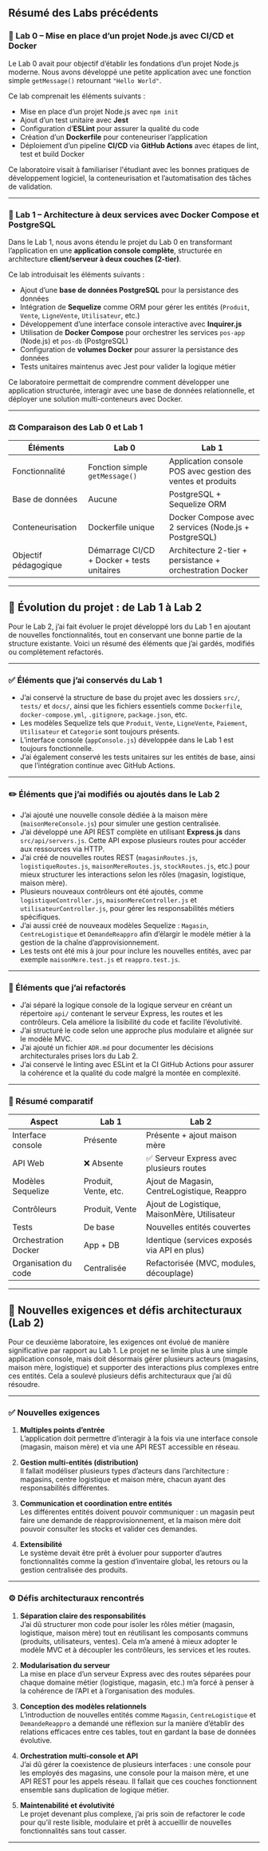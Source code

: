 ## Résumé des Labs précédents

### 🧪 Lab 0 – Mise en place d’un projet Node.js avec CI/CD et Docker

Le Lab 0 avait pour objectif d’établir les fondations d’un projet Node.js moderne. Nous avons développé une petite application avec une fonction simple `getMessage()` retournant `"Hello World"`. 

Ce lab comprenait les éléments suivants :

- Mise en place d’un projet Node.js avec `npm init`
- Ajout d’un test unitaire avec **Jest**
- Configuration d’**ESLint** pour assurer la qualité du code
- Création d’un **Dockerfile** pour conteneuriser l’application
- Déploiement d’un pipeline **CI/CD** via **GitHub Actions** avec étapes de lint, test et build Docker

Ce laboratoire visait à familiariser l'étudiant avec les bonnes pratiques de développement logiciel, la conteneurisation et l’automatisation des tâches de validation.

---

### 🧪 Lab 1 – Architecture à deux services avec Docker Compose et PostgreSQL

Dans le Lab 1, nous avons étendu le projet du Lab 0 en transformant l’application en une **application console complète**, structurée en architecture **client/serveur à deux couches (2-tier)**.

Ce lab introduisait les éléments suivants :

- Ajout d’une **base de données PostgreSQL** pour la persistance des données
- Intégration de **Sequelize** comme ORM pour gérer les entités (`Produit`, `Vente`, `LigneVente`, `Utilisateur`, etc.)
- Développement d’une interface console interactive avec **Inquirer.js**
- Utilisation de **Docker Compose** pour orchestrer les services `pos-app` (Node.js) et `pos-db` (PostgreSQL)
- Configuration de **volumes Docker** pour assurer la persistance des données
- Tests unitaires maintenus avec Jest pour valider la logique métier

Ce laboratoire permettait de comprendre comment développer une application structurée, interagir avec une base de données relationnelle, et déployer une solution multi-conteneurs avec Docker.

---

### ⚖️ Comparaison des Lab 0 et Lab 1

| Éléments               | Lab 0                                      | Lab 1                                                         |
|------------------------|--------------------------------------------|---------------------------------------------------------------|
| Fonctionnalité         | Fonction simple `getMessage()`             | Application console POS avec gestion des ventes et produits   |
| Base de données        | Aucune                                     | PostgreSQL + Sequelize ORM                                    |
| Conteneurisation       | Dockerfile unique                          | Docker Compose avec 2 services (Node.js + PostgreSQL)         |
| Objectif pédagogique   | Démarrage CI/CD + Docker + tests unitaires | Architecture 2-tier + persistance + orchestration Docker      |

---

## 🔄 Évolution du projet : de Lab 1 à Lab 2

Pour le Lab 2, j’ai fait évoluer le projet développé lors du Lab 1 en ajoutant de nouvelles fonctionnalités, tout en conservant une bonne partie de la structure existante. Voici un résumé des éléments que j’ai gardés, modifiés ou complètement refactorés.

---

### ✅ Éléments que j’ai conservés du Lab 1

- J’ai conservé la structure de base du projet avec les dossiers `src/`, `tests/` et `docs/`, ainsi que les fichiers essentiels comme `Dockerfile`, `docker-compose.yml`, `.gitignore`, `package.json`, etc.
- Les modèles Sequelize tels que `Produit`, `Vente`, `LigneVente`, `Paiement`, `Utilisateur` et `Categorie` sont toujours présents.
- L’interface console (`appConsole.js`) développée dans le Lab 1 est toujours fonctionnelle.
- J’ai également conservé les tests unitaires sur les entités de base, ainsi que l’intégration continue avec GitHub Actions.

---

### ✏️ Éléments que j’ai modifiés ou ajoutés dans le Lab 2

- J’ai ajouté une nouvelle console dédiée à la maison mère (`maisonMereConsole.js`) pour simuler une gestion centralisée.
- J’ai développé une API REST complète en utilisant **Express.js** dans `src/api/servers.js`. Cette API expose plusieurs routes pour accéder aux ressources via HTTP.
- J’ai créé de nouvelles routes REST (`magasinRoutes.js`, `logistiqueRoutes.js`, `maisonMereRoutes.js`, `stockRoutes.js`, etc.) pour mieux structurer les interactions selon les rôles (magasin, logistique, maison mère).
- Plusieurs nouveaux contrôleurs ont été ajoutés, comme `logistiqueController.js`, `maisonMereController.js` et `utilisateurController.js`, pour gérer les responsabilités métiers spécifiques.
- J’ai aussi créé de nouveaux modèles Sequelize : `Magasin`, `CentreLogistique` et `DemandeReappro` afin d’élargir le modèle métier à la gestion de la chaîne d’approvisionnement.
- Les tests ont été mis à jour pour inclure les nouvelles entités, avec par exemple `maisonMere.test.js` et `reappro.test.js`.

---

### 🔧 Éléments que j’ai refactorés

- J’ai séparé la logique console de la logique serveur en créant un répertoire `api/` contenant le serveur Express, les routes et les contrôleurs. Cela améliore la lisibilité du code et facilite l’évolutivité.
- J’ai structuré le code selon une approche plus modulaire et alignée sur le modèle MVC.
- J’ai ajouté un fichier `ADR.md` pour documenter les décisions architecturales prises lors du Lab 2.
- J’ai conservé le linting avec ESLint et la CI GitHub Actions pour assurer la cohérence et la qualité du code malgré la montée en complexité.

---

### 📌 Résumé comparatif

| Aspect                        | Lab 1                                   | Lab 2                                                 |
|------------------------------|-----------------------------------------|--------------------------------------------------------|
| Interface console            | Présente                                | Présente + ajout maison mère                          |
| API Web                      | ❌ Absente                              | ✅ Serveur Express avec plusieurs routes              |
| Modèles Sequelize            | Produit, Vente, etc.                    | Ajout de Magasin, CentreLogistique, Reappro          |
| Contrôleurs                  | Produit, Vente                         | Ajout de Logistique, MaisonMère, Utilisateur         |
| Tests                        | De base                                 | Nouvelles entités couvertes                          |
| Orchestration Docker         | App + DB                                | Identique (services exposés via API en plus)         |
| Organisation du code         | Centralisée                            | Refactorisée (MVC, modules, découplage)              |

---

## 📌 Nouvelles exigences et défis architecturaux (Lab 2)

Pour ce deuxième laboratoire, les exigences ont évolué de manière significative par rapport au Lab 1. Le projet ne se limite plus à une simple application console, mais doit désormais gérer plusieurs acteurs (magasins, maison mère, logistique) et supporter des interactions plus complexes entre ces entités. Cela a soulevé plusieurs défis architecturaux que j’ai dû résoudre.

---

### ✅ Nouvelles exigences

1. **Multiples points d’entrée**  
   L’application doit permettre d’interagir à la fois via une interface console (magasin, maison mère) et via une API REST accessible en réseau.

2. **Gestion multi-entités (distribution)**  
   Il fallait modéliser plusieurs types d’acteurs dans l’architecture : magasins, centre logistique et maison mère, chacun ayant des responsabilités différentes.

3. **Communication et coordination entre entités**  
   Les différentes entités doivent pouvoir communiquer : un magasin peut faire une demande de réapprovisionnement, et la maison mère doit pouvoir consulter les stocks et valider ces demandes.

4. **Extensibilité**  
   Le système devait être prêt à évoluer pour supporter d’autres fonctionnalités comme la gestion d’inventaire global, les retours ou la gestion centralisée des produits.

---

### ⚙️ Défis architecturaux rencontrés

1. **Séparation claire des responsabilités**  
   J’ai dû structurer mon code pour isoler les rôles métier (magasin, logistique, maison mère) tout en réutilisant les composants communs (produits, utilisateurs, ventes). Cela m’a amené à mieux adopter le modèle MVC et à découpler les contrôleurs, les services et les routes.

2. **Modularisation du serveur**  
   La mise en place d’un serveur Express avec des routes séparées pour chaque domaine métier (logistique, magasin, etc.) m’a forcé à penser à la cohérence de l’API et à l’organisation des modules.

3. **Conception des modèles relationnels**  
   L’introduction de nouvelles entités comme `Magasin`, `CentreLogistique` et `DemandeReappro` a demandé une réflexion sur la manière d’établir des relations efficaces entre ces tables, tout en gardant la base de données évolutive.

4. **Orchestration multi-console et API**  
   J’ai dû gérer la coexistence de plusieurs interfaces : une console pour les employés des magasins, une console pour la maison mère, et une API REST pour les appels réseau. Il fallait que ces couches fonctionnent ensemble sans duplication de logique métier.

5. **Maintenabilité et évolutivité**  
   Le projet devenant plus complexe, j’ai pris soin de refactorer le code pour qu’il reste lisible, modulaire et prêt à accueillir de nouvelles fonctionnalités sans tout casser.

---


